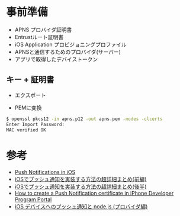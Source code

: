 # 事前準備

- APNS プロバイダ証明書
- Entrustルート証明書
- iOS Application プロビジョニングプロファイル
- APNSと通信するためのプロバイダ(サーバー)
- アプリで取得したデバイストークン


## キー + 証明書

- エクスポート

- PEMに変換

~~~bash
$ openssl pkcs12 -in apns.p12 -out apns.pem -nodes -clcerts
Enter Import Password:
MAC verified OK
~~~

# 参考

- [Push Notifications in iOS](https://developer.xamarin.com/guides/cross-platform/application_fundamentals/notifications/ios/remote_notifications_in_ios/)
- [iOSでプッシュ通知を実装する方法の超詳細まとめ(前編)](http://www.lancork.net/2013/08/how-to-ios-push-first/)
- [iOSでプッシュ通知を実装する方法の超詳細まとめ(後半)](http://www.lancork.net/2013/08/how-to-ios-push-second/)
- [How to create a Push Notification certificate in iPhone Developer Program Portal ](https://code.google.com/p/apns-php/wiki/CertificateCreation)
- [iOS デバイスへのプッシュ通知と node.js (プロバイダ編)](http://intink.blogspot.jp/2012/11/ios-nodejs.html)
